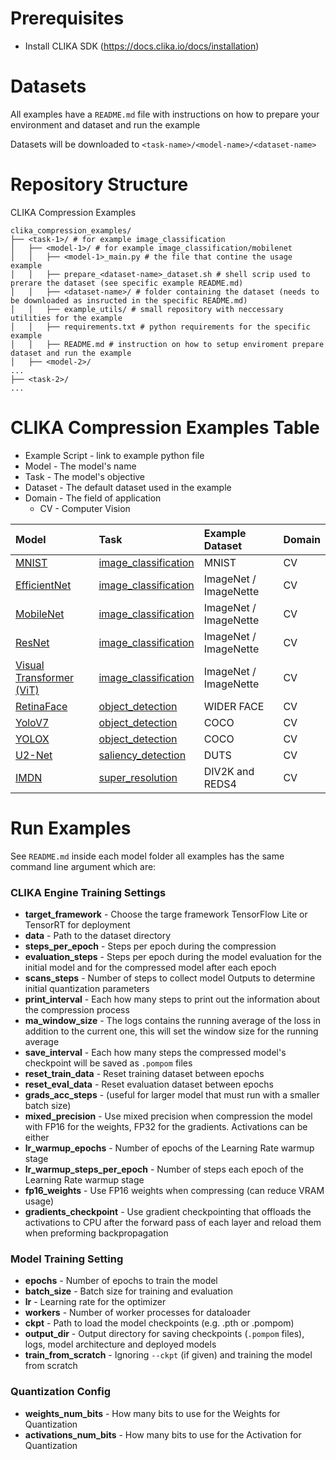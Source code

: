 # Prerequisites

- Install CLIKA SDK (https://docs.clika.io/docs/installation)

# Datasets

All examples have a `README.md` file with instructions on how to prepare your environment and dataset and run the example

Datasets will be downloaded to `<task-name>/<model-name>/<dataset-name>`

# Repository Structure

CLIKA Compression Examples

```
clika_compression_examples/
├── <task-1>/ # for example image_classification
│   ├── <model-1>/ # for example image_classification/mobilenet
│   │   ├── <model-1>_main.py # the file that contine the usage example
│   │   ├── prepare_<dataset-name>_dataset.sh # shell scrip used to prerare the dataset (see specific example README.md)
│   │   ├── <dataset-name>/ # folder containing the dataset (needs to be downloaded as insructed in the specific README.md)
│   │   ├── example_utils/ # small repository with neccessary utilities for the example
│   │   ├── requirements.txt # python requirements for the specific example
│   │   ├── README.md # instruction on how to setup enviroment prepare dataset and run the example
│   ├── <model-2>/
...
├── <task-2>/
...
```

# CLIKA Compression Examples Table

- Example Script - link to example python file
- Model - The model's name
- Task - The model's objective
- Dataset - The default dataset used in the example
- Domain - The field of application
    - CV - Computer Vision

| Model                                                  | Task                                         | Example Dataset       | Domain |
|:-------------------------------------------------------|:---------------------------------------------|:----------------------|:-------|
| [MNIST](image_classification%2Fmnist)                  | [image_classification](image_classification) | MNIST                 | CV     |
| [EfficientNet](image_classification%2Fefficientnet)    | [image_classification](image_classification) | ImageNet / ImageNette | CV     |
| [MobileNet](image_classification%2Fmobilenet)          | [image_classification](image_classification) | ImageNet / ImageNette | CV     |
| [ResNet](image_classification%2Fresnet)                | [image_classification](image_classification) | ImageNet / ImageNette | CV     |
| [Visual Transformer (ViT)](image_classification%2Fvit) | [image_classification](image_classification) | ImageNet / ImageNette | CV     |
| [RetinaFace](object_detection%2Fretinaface)            | [object_detection](object_detection)         | WIDER FACE            | CV     |
| [YoloV7](object_detection%2Fyolov7)                    | [object_detection](object_detection)         | COCO                  | CV     |
| [YOLOX](object_detection%2Fyolox)                      | [object_detection](object_detection)         | COCO                  | CV     |
| [U2-Net](saliency_detection%2Fu2net)                   | [saliency_detection](saliency_detection)     | DUTS                  | CV     |
| [IMDN](super_resolution%2Fimdn)                        | [super_resolution](super_resolution)         | DIV2K and REDS4       | CV     |

# Run Examples

See `README.md` inside each model folder
all examples has the same command line argument which are:

### CLIKA Engine Training Settings

- **target_framework** - Choose the targe framework TensorFlow Lite or TensorRT for deployment
- **data** - Path to the dataset directory
- **steps_per_epoch** - Steps per epoch during the compression
- **evaluation_steps** - Steps per epoch during the model evaluation for the initial model and for the compressed model after each epoch
- **scans_steps** - Number of steps to collect model Outputs to determine initial quantization parameters
- **print_interval** - Each how many steps to print out the information about the compression process
- **ma_window_size** - The logs contains the running average of the loss in addition to the current one, this will set the window size for the running average
- **save_interval** - Each how many steps the compressed model's checkpoint will be saved as `.pompom` files
- **reset_train_data** - Reset training dataset between epochs
- **reset_eval_data** - Reset evaluation dataset between epochs
- **grads_acc_steps** - (useful for larger model that must run with a smaller batch size)
- **mixed_precision** - Use mixed precision when compression the model with FP16 for the weights, FP32 for the gradients. Activations can be either
- **lr_warmup_epochs** - Number of epochs of the Learning Rate warmup stage
- **lr_warmup_steps_per_epoch** - Number of steps each epoch of the Learning Rate warmup stage
- **fp16_weights** - Use FP16 weights when compressing  (can reduce VRAM usage)
- **gradients_checkpoint** - Use gradient checkpointing that offloads the activations to CPU after the forward pass of each layer and reload them when preforming backpropagation

### Model Training Setting

- **epochs** - Number of epochs to train the model
- **batch_size** - Batch size for training and evaluation
- **lr** - Learning rate for the optimizer
- **workers** - Number of worker processes for dataloader
- **ckpt** - Path to load the model checkpoints (e.g. .pth or .pompom)
- **output_dir** - Output directory for saving checkpoints (`.pompom` files), logs, model architecture and deployed models
- **train_from_scratch** - Ignoring `--ckpt` (if given) and training the model from scratch

### Quantization Config

- **weights_num_bits** - How many bits to use for the Weights for Quantization
- **activations_num_bits** - How many bits to use for the Activation for Quantization

